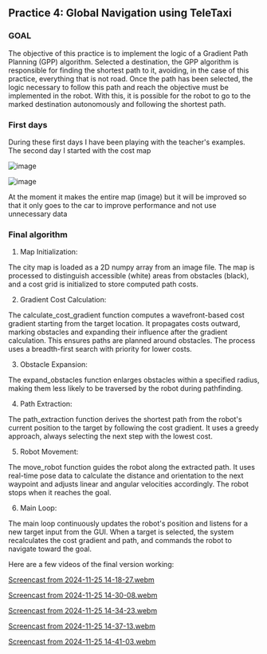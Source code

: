 
## Practice 4: Global Navigation using TeleTaxi

### GOAL

The objective of this practice is to implement the logic of a Gradient Path Planning (GPP) algorithm. Selected a destination, the GPP algorithm is responsible for finding the shortest path to it, avoiding, in the case of this practice, everything that is not road. Once the path has been selected, the logic necessary to follow this path and reach the objective must be implemented in the robot. With this, it is possible for the robot to go to the marked destination autonomously and following the shortest path.

### First days

During these first days I have been playing with the teacher's examples. The second day I started with the cost map

![image](https://github.com/user-attachments/assets/1ec4714f-a61a-46e7-b528-62769ae2cb82)

![image](https://github.com/user-attachments/assets/7a5e9df1-75ba-4471-a9c8-31eda1a35565)

At the moment it makes the entire map (image) but it will be improved so that it only goes to the car to improve performance and not use unnecessary data

### Final algorithm

1. Map Initialization:
   
The city map is loaded as a 2D numpy array from an image file. The map is processed to distinguish accessible (white) areas from obstacles (black), and a cost grid is initialized to store computed path costs.

2. Gradient Cost Calculation:
   
The calculate_cost_gradient function computes a wavefront-based cost gradient starting from the target location. It propagates costs outward, marking obstacles and expanding their influence after the gradient calculation. This ensures paths are planned around obstacles. The process uses a breadth-first search with priority for lower costs.

3. Obstacle Expansion:
   
The expand_obstacles function enlarges obstacles within a specified radius, making them less likely to be traversed by the robot during pathfinding.

4. Path Extraction:
   
The path_extraction function derives the shortest path from the robot's current position to the target by following the cost gradient. It uses a greedy approach, always selecting the next step with the lowest cost.

5. Robot Movement:
    
The move_robot function guides the robot along the extracted path. It uses real-time pose data to calculate the distance and orientation to the next waypoint and adjusts linear and angular velocities accordingly. The robot stops when it reaches the goal.

6. Main Loop:
    
The main loop continuously updates the robot's position and listens for a new target input from the GUI. When a target is selected, the system recalculates the cost gradient and path, and commands the robot to navigate toward the goal.

Here are a few videos of the final version working:

[Screencast from 2024-11-25 14-18-27.webm](https://github.com/user-attachments/assets/cae32769-540e-4523-aa2b-92ccde926b4a)

[Screencast from 2024-11-25 14-30-08.webm](https://github.com/user-attachments/assets/d47c7c6d-402d-4c59-8593-785abed87592)

[Screencast from 2024-11-25 14-34-23.webm](https://github.com/user-attachments/assets/7324cada-5f21-4d44-9feb-6adf54474a2e)

[Screencast from 2024-11-25 14-37-13.webm](https://github.com/user-attachments/assets/e8e58190-b4d6-4d0e-b89b-589b6a40f3b2)

[Screencast from 2024-11-25 14-41-03.webm](https://github.com/user-attachments/assets/f247cc05-ceef-4fee-b46c-52310205b679)
